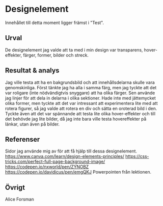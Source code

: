 ---
---
Designelement
=========================

Innehållet till detta moment ligger främst i "Test".


Urval
-----------------------

De designelement jag valde att ta med i min design var transparens, hover-effekter, färger, former, bilder och streck.


Resultat & analys
-----------------------

Jag ville testa att ha en bakgrundsbild och att innehållsdelarna skulle vara genomskinliga. Först tänkte jag ha alla i samma färg, men jag tyckte att det var roligare (inte nödvändigtvis snyggare) att ha olika färger.
Sen använde jag linjer för att dela in delarna i olika sektioner.
Hade inte med jättemycket olika former, men tyckte att det var intressant att experimentera lite med att rotera figurer, så jag valde att rotera en div och sätta en oroterad bild i den.
Tyckte även att det var spännande att testa lite olika hover-effekter och till det behövde jag lite bilder, då jag inte bara ville testa hovereffekter på länkar, utan även på bilder.


Referenser
-----------------------
Sidor jag använde mig av för att få hjälp till dessa designelement.
https://www.canva.com/learn/design-elements-principles/
https://css-tricks.com/perfect-full-page-background-image/
https://codepen.io/nxworld/pen/ZYNOBZ
https://codepen.io/davidicus/pen/emgQKJ
Powerpointen från lektionen.


Övrigt
-----------------------

Alice Forsman
